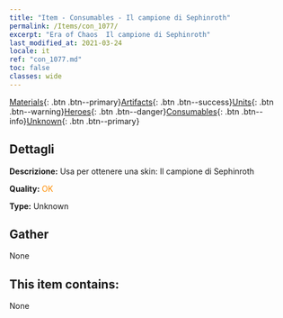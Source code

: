 ```yaml
---
title: "Item - Consumables - Il campione di Sephinroth"
permalink: /Items/con_1077/
excerpt: "Era of Chaos  Il campione di Sephinroth"
last_modified_at: 2021-03-24
locale: it
ref: "con_1077.md"
toc: false
classes: wide
---
```

 [Materials](/it/Items/){: .btn .btn--primary}[Artifacts](/it/Items/Artifacts/){: .btn .btn--success}[Units](/it/Items/Units/){: .btn .btn--warning}[Heroes](/it/Items/Heroes/){: .btn .btn--danger}[Consumables](/it/Items/Consumables/){: .btn .btn--info}[Unknown](/it/Items/Unknown/){: .btn .btn--primary}

## Dettagli
 **Descrizione:** Usa per ottenere una skin: Il campione di Sephinroth

 **Quality:** <span style="color: #FF8C00">OK</span>

 **Type:** Unknown

## Gather

  None

## This item contains:

  None

